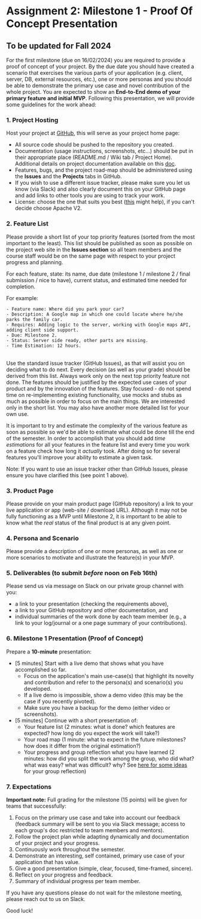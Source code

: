 
# Assignment 2: Milestone 1 - Proof Of Concept Presentation

## To be updated for Fall 2024 ##

For the first milestone (due on 16/02/2024) you are required to provide a proof of concept of your project. By the due date you should have created a scenario that exercises the various parts of your application (e.g. client, server, DB, external resources, etc.), one or more personas and you should be able to demonstrate the primary use case and novel contribution of the whole project. You are expected to show an **End-to-End demo of your primary feature and initial MVP**. Following this presentation, we will provide some guidelines for the work ahead:

### 1. Project Hosting

Host your project at [GitHub](https://github.com/repositories/new), this will serve as your project home page:

- All source code should be pushed to the repository you created.
- Documentation (usage instructions, screenshots, etc...) should be put in their appropriate place (README.md / Wiki tab / Project Home). Additional details on project documentation available on this [doc](https://docs.google.com/document/d/1xppHNvDtQkChSqaZQI7FCG5J9GSH-iyi/edit?usp=sharing&ouid=100275977608446609845&rtpof=true&sd=true).
- Features, bugs, and the project road-map should be administered using the **Issues** and the **Projects** tabs in GitHub.
- If you wish to use a different issue tracker, please make sure you let us know (via Slack) and also clearly document this on your GitHub page and add links to other tools you are using to track your work. 
- License: choose the one that suits you best ([this](http://choosealicense.com/) might help), if you can't decide choose Apache V2.

### 2. Feature List

Please provide a short list of your top priority features (sorted from the most important to the least). This list should be published as soon as possible on the project web site in the **Issues section** so all team members and the course staff would be on the same page with respect to your project progress and planning. 

For each feature, state: its name, due date (milestone 1 / milestone 2 / final submission / nice to have), current status, and estimated time needed for completion.

For example:
```
- Feature name: Where did you park your car?
- Description: A Google map in which one could locate where he/she parks the family car.
- Requires: Adding logic to the server, working with Google maps API, adding client side support.
- Due: Milestone 2.
- Status: Server side ready, other parts are missing.
- Time Estimation: 12 hours.
```
<br>
Use the standard issue tracker (GitHub Issues), as that will assist you on deciding what to do next. Every decision (as well as your grade) should be derived from this list. Always work only on the next top priority feature not done. The features should be justified by the expected use cases of your product and by the innovation of the features. Stay focused - do not spend time on re-implementing existing functionality, use mocks and stubs as much as possible in order to focus on the main things.
We are interested only in the short list. You may also have another more detailed list for your own use.

It is important to try and estimate the complexity of the various feature as soon as possible so we'd be able to estimate what could be done till the end of the semester. In order to accomplish that you should add *time estimations* for all your features in the feature list and every time you work on a feature check how long it *actually* took. After doing so for several features you'll improve your ability to estimate a given task.

Note: If you want to use an issue tracker other than GitHub Issues, please ensure you have clarified this (see point 1 above). 

### 3. Product Page

Please provide on your main product page (GitHub repository) a link to your live application or app (web-site / download URL). Although it may not be fully functioning as a MVP until Milestone 2, it is important to be able to know what the *real* status of the final product is at any given point. 

### 4. Persona and Scenario

Please provide a description of one or more personas, as well as one or more scenarios to motivate and illustrate the feature(s) in your MVP. 

### 5. Deliverables (to submit ***before*** noon on Feb 16th)

Please send us via message on Slack on our private group channel with you: 
- a link to your presentation (checking the requirements above),
- a link to your GitHub repository and other documentation, and 
- individual summaries of the work done by each team member (e.g., a link to your log/journal or a one page summary of your contributions).

### 6. Milestone 1 Presentation (Proof of Concept)

Prepare a **10-minute** presentation:

- [5 minutes] Start with a live demo that shows what you have accomplished so far.
    - Focus on the application's main use-case(s) that highlight its novelty and contribution and refer to the persona(s) and scenario(s) you developed.
    - If a live demo is impossible, show a demo video (this may be the case if you recently pivoted).
    - Make sure you have a backup for the demo (either video or screenshots).
- [5 minutes] Continue with a short presentation of: 
    - Your feature list (2 minutes: what is done? which features are expected? how long do you expect the work will take?) 
    - Your road map (1 minute: what to expect in the future milestones? how does it differ from the original estimation?)
    - Your progress and group reflection what you have learned (2 minutes: how did you split the work among the group, who did what? what was easy? what was difficult? why? See [here for some ideas](https://www.atlassian.com/blog/jira-software/5-fun-sprint-retrospective-ideas-templates) for your group reflection)


 ### 7. Expectations

**Important note:** Full grading for the milestone (15 points) will be given for teams that successfully:

1. Focus on the primary use case and take into account our feedback (feedback summary will be sent to you via Slack message; access to each group's doc restricted to team members and mentors).
2. Follow the project plan while adapting dynamically and documentation of your project and your progress.
3. Continuously work throughout the semester.
4. Demonstrate an interesting, self contained, primary use case of your application that has value.
5. Give a good presentation (simple, clear, focused, time-framed, sincere).
6. Reflect on your progress and feedback.
7. Summary of individual progress per team member.

If you have any questions please do not wait for the milestone meeting, please reach out to us on Slack.

Good luck!
